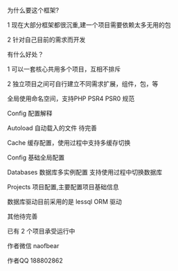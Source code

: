 为什么要这个框架?

1 现在大部分框架都很沉重,建一个项目需要依赖太多无用的包

2 针对自己目前的需求而开发

有什么好处？

1 可以一套核心共用多个项目，互相不排斥

2 独立项目之间可自行建立不同需求扩展，组件，包，等

全局使用命名空间，支持PHP PSR4 PSR0 规范

Config 配置解释

Autoload 自动载入的文件 待完善

Cache 缓存配置，使用过程中支持多缓存切换

Config 基础全局配置

Databases 数据库多实例配置 支持使用过程中切换数据库

Projects 项目配置,主要配置项目基础信息

数据库驱动目前采用的是 lessql ORM 驱动

其他待完善

已有 2 个项目承受运行中 

作者微信 naofbear

作者QQ 188802862